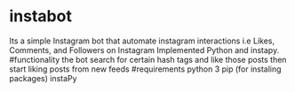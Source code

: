 # instabot
Its a simple Instagram bot that automate instagram interactions i.e Likes, Comments, and Followers on Instagram Implemented Python and instapy.
#functionality
the bot search for certain  hash tags and like those posts then start liking posts from new feeds
#requirements
python 3
pip (for instaling packages)
instaPy
